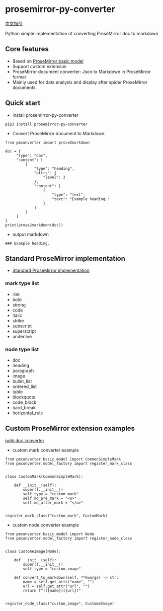 # prosemirror-py-converter

[中文指引](README_CN.md)

Python simple implementation of converting ProseMirror doc to markdown

## Core features

- Based on [ProseMirror basic model](https://prosemirror.net/docs/ref/#model)
- Support custom extension
- ProseMirror document converter: Json to Markdown in ProseMirror format
- Mainly used for data analysis and display after spider ProseMirror documents.

## Quick start

- Install prosemirror-py-converter

```
pip3 install prosemirror-py-converter
```

- Convert ProseMirror document to Markdown

```
from pmconverter import prose2markdown

doc = {
     "type": "doc",
     "content": [
         {
             "type": "heading",
             "attrs": {
                 "level": 3
             },
             "content": [
                 {
                     "type": "text",
                     "text": "Example heading."
                 }
             ]
         }
     ]
}
print(prose2markdown(doc))
```

- output markdown

```
### Example heading.
```

## Standard ProseMirror implementation

- [Standard ProseMirror implementation](pmconverter/prose_mirror_std_models.py)

### mark type list

- link
- bold
- strong
- code
- italic
- strike
- subscript
- superscript
- underline

### node type list

- doc
- heading
- paragraph
- image
- bullet_list
- ordered_list
- table
- blockquote
- code_block
- hard_break
- horizontal_rule

## Custom ProseMirror extension examples

[iwiki doc converter](pmconverter/extensions/iwiki_models.py)

- custom mark converter example

```
from pmconverter.basic_model import CommonSimpleMark
from pmconverter.model_factory import register_mark_class


class CustomMark(CommonSimpleMark):

    def __init__(self):
        super().__init__()
        self.type = "custom_mark"
        self.md_pre_mark = "<u>"
        self.md_after_mark = "</u>"


register_mark_class("custom_mark", CustomMark)
```

- custom node converter example

```
from pmconverter.basic_model import Node
from pmconverter.model_factory import register_node_class


class CustomeImage(Node):

    def __init__(self):
        super().__init__()
        self.type = "custom_image"

    def convert_to_markdown(self, **kwargs) -> str:
        name = self.get_attr("name", "")
        url = self.get_attr("url", "")
        return f"![{name}]({url})"
        

register_node_class("custom_image", CustomeImage)
```